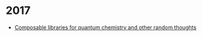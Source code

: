 

# 2017

- [Composable libraries for quantum chemistry and other random thoughts](https://cicero.xyz/v3/remark/0.14.0/github.com/bast/dirac-meetings/master/2017/composable-libraries.md/)
